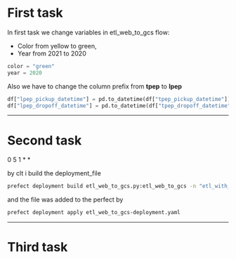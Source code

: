 # First task
In first task we change variables in etl_web_to_gcs flow:
* Color from yellow to green, 
* Year from 2021 to 2020 

```python
color = "green"
year = 2020
```

Also we have to change the column prefix from **tpep** to **lpep**

```python
df["lpep_pickup_datetime"] = pd.to_datetime(df["tpep_pickup_datetime"])
df["lpep_dropoff_datetime"] = pd.to_datetime(df["tpep_dropoff_datetime"])
```
___
# Second task

0 5 1 * *

by clt i build the deployment_file

```bash
prefect deployment build etl_web_to_gcs.py:etl_web_to_gcs -n "etl_with_cron" --cron "0 5 1 * *"
```
and the file was added to the perfect by
```bash
prefect deployment apply etl_web_to_gcs-deployment.yaml
```
___
# Third task
